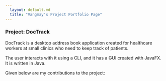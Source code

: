 ```yaml
---
  layout: default.md
  title: "Vangmay's Project Portfolio Page"
---
```


### Project: DocTrack

DocTrack is a desktop address book application created for healthcare workers
at small clinics who need to keep track of patients.

The user interacts with it using a CLI, and it has a GUI created with JavaFX.
It is written in Java.

Given below are my contributions to the project:
